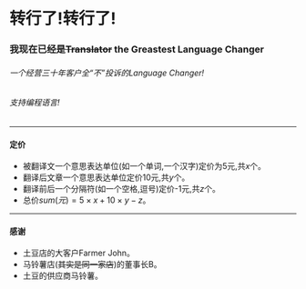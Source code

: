 # 转行了!转行了!
### 我现在已经是~~Translator~~ the Greastest Language Changer
###### 一个经营三十年客户全“_不_”投诉的Language Changer!
###### 支持编程语言!
---
#### 定价
- 被翻译文一个意思表达单位(如一个单词,一个汉字)定价为5元,共$x$个。
- 翻译后文章一个意思表达单位定价10元,共$y$个。
- 翻译前后一个分隔符(如一个空格,逗号)定价-1元,共$z$个。
- 总价$sum(元) = 5 × x + 10 × y - z$。
---
#### 感谢
- 土豆店的大客户Farmer John。
- 马铃薯店(~~其实是同一家店~~)的董事长B。
- 土豆的供应商马铃薯。
